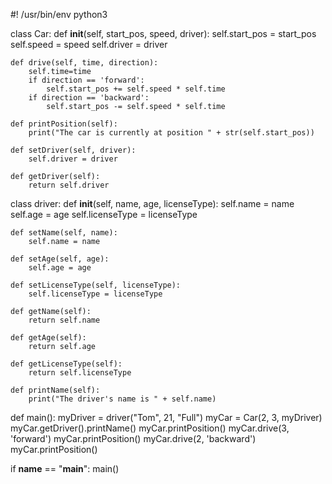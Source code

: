 #! /usr/bin/env python3

class Car:
    def __init__(self, start_pos, speed, driver):
        self.start_pos = start_pos
        self.speed = speed
        self.driver = driver

    def drive(self, time, direction):
        self.time=time
        if direction == 'forward':
            self.start_pos += self.speed * self.time
        if direction == 'backward':
            self.start_pos -= self.speed * self.time

    def printPosition(self):
        print("The car is currently at position " + str(self.start_pos))

    def setDriver(self, driver):
        self.driver = driver

    def getDriver(self):
        return self.driver

class driver:
    def __init__(self, name, age, licenseType):
        self.name = name
        self.age = age
        self.licenseType = licenseType

    def setName(self, name):
        self.name = name

    def setAge(self, age):
        self.age = age

    def setLicenseType(self, licenseType):
        self.licenseType = licenseType

    def getName(self):
        return self.name

    def getAge(self):
        return self.age

    def getLicenseType(self):
        return self.licenseType

    def printName(self):
        print("The driver's name is " + self.name)

def main():
    myDriver = driver("Tom", 21, "Full")
    myCar = Car(2, 3, myDriver)
    myCar.getDriver().printName()
    myCar.printPosition()
    myCar.drive(3, 'forward')
    myCar.printPosition()
    myCar.drive(2, 'backward')
    myCar.printPosition()

if __name__ == "__main__":
    main()
